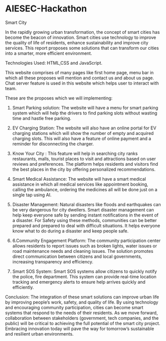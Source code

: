 # AIESEC-Hackathon

Smart City

In the rapidly growing urban transformation, the concept of smart cities has become the beacon of innovation. Smart cities use technology to improve the quality of life of residents, enhance sustainability and improve city services.
This report proposes some solutions that can transform our cities into a smarter, more efficient environment.

Technologies Used: HTML,CSS and JavaScript.

This website comprises of many pages like first home page, menu bar in which all these proposes will mention and contact us and about us page.
Chat server feature is used in this website which helps user to interact with team.

These are the proposes which we will implementing:

1. Smart Parking solution: The website will have a menu for smart parking system which will help the drivers to find parking slots without wasting time and hastle free parking.

2. EV Charging Station: The website will also have an online portal for EV charging stations which will show the number of empty and acquired charging slots. This will also have a feature of online payment and a reminder for disconnecting the charger.

3. Know Your City : This feature will help in searching city ranks restaurants, malls, tourist places to visit and attractions based on user reviews and preferences. The platform helps residents and visitors find the best places in the city by offering personalized recommendations.

4. Smart Medical Assistance: The website will have a smart medical assistance in which all medical services like appointment booking, calling the ambulance, ordering the medicines all will be done just on a single tap using AI.

5. Disaster Management: Natural disasters like floods and earthquakes can be very dangerous for city dwellers. Smart disaster management can help keep everyone safe by sending instant notifications in the event of a disaster. For Safety using these methods, communities can be better prepared and prepared to deal with difficult situations. It helps everyone know what to do during a disaster and keep people safe.

6. 6.Community Engagement Platform: The community participation center allows residents to report issues such as broken lights, water issues or road maintenance needs and cleaning issues. The solution promotes direct communication between citizens and local governments, increasing transparency and efficiency.

7. Smart SOS System: Smart SOS systems allow citizens to quickly notify the police, fire department. This system can provide real-time location tracking and emergency alerts to ensure help arrives quickly and efficiently.

Conclusion: The integration of these smart solutions can improve urban life by improving people’s work, safety, and quality of life. By using technology and encouraging community participation, cities can become smart systems that respond to the needs of their residents. As we move forward, collaboration between stakeholders (government, tech companies, and the public) will be critical to achieving the full potential of the smart city project. Embracing innovation today will pave the way for tomorrow’s sustainable and resilient urban environments.

